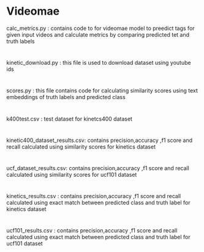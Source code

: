# Videomae
calc_metrics.py : contains code to for videomae model to preedict tags for given input videos and calculate metrics by comparing predicted tet and truth labels
#
kinetic_download.py : this file is used to download dataset using youtube ids
#
scores.py : this file contains code for calculating similarity scores using text embeddings of truth labels and predicted class
#
k400test.csv : test dataset for kinetcs400 dataset
#
kinetic400_dataset_results.csv: contains precision,accuracy ,f1 score and recall calculated using similarity scores for kinetics dataset
#
ucf_dataset_results.csv: contains precision,accuracy ,f1 score and recall calculated using similarity scores for ucf101 dataset
#
kinetics_results.csv : contains precision,accuracy ,f1 score and recall calculated using exact match between predicted class and truth label for kinetics dataset
#
ucf101_results.csv : contains precision,accuracy ,f1 score and recall calculated using exact match between predicted class and truth label for ucf101 dataset
